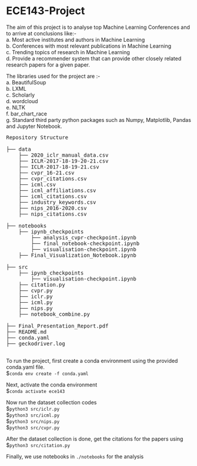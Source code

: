 # ECE143-Project

The aim of this project is to analyse top Machine Learning Conferences and to arrive at conclusions like:-\
a. Most active institutes and authors in Machine Learning <br /> 
b. Conferences with most relevant publications in Machine Learning <br /> 
c. Trending topics of research in Machine Learning <br />
d. Provide a recommender system that can provide other closely related research papers for a given paper. 

The libraries used for the project are :- \
a. BeautifulSoup\
b. LXML\
c. Scholarly\
d. wordcloud \
e. NLTK \
f. bar_chart_race \
g. Standard third party python packages such as Numpy, Matplotlib, Pandas and Jupyter Notebook.

<pre>
Repository Structure

├── data  
    ├── 2020_iclr_manual_data.csv
    ├── ICLR-2017-18-19-20-21.csv
    ├── ICLR-2017-18-19-21.csv 
    ├── cvpr_16-21.csv
    ├── cvpr_citations.csv
    ├── icml.csv
    ├── icml_affiliations.csv
    ├── icml_citations.csv
    ├── industry_keywords.csv
    ├── nips_2016-2020.csv
    ├── nips_citations.csv
        
├── notebooks
    ├── ipynb_checkpoints
        ├── analysis_cvpr-checkpoint.ipynb
        ├── final_notebook-checkpoint.ipynb
        ├── visualisation-checkpoint.ipynb
    ├── Final_Visualization_Notebook.ipynb
    
├── src
    ├── ipynb_checkpoints
        ├── visualisation-checkpoint.ipynb  
    ├── citation.py
    ├── cvpr.py   
    ├── iclr.py
    ├── icml.py 
    ├── nips.py
    ├── notebook_combine.py
    
├── Final_Presentation_Report.pdf
├── README.md
├── conda.yaml
├── geckodriver.log

</pre>

To run the project, first create a conda environment using the provided conda.yaml file. \
    $`conda env create -f conda.yaml`

Next, activate the conda environment\
    $`conda activate ece143`

Now run the dataset collection codes\
    $`python3 src/iclr.py`\
    $`python3 src/icml.py`\
    $`python3 src/nips.py`\
    $`python3 src/cvpr.py`

After the dataset collection is done, get the citations for the papers using \
    $`python3 src/citation.py`

Finally, we use notebooks in `./notebooks` for the analysis
